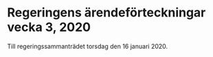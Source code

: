 # Regeringens ärendeförteckningar vecka 3, 2020

Till regeringssammanträdet torsdag den 16 januari 2020\.
